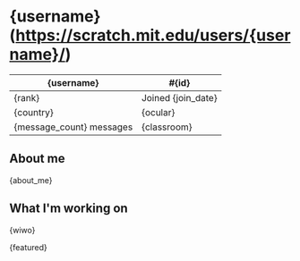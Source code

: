 # {username} (https://scratch.mit.edu/users/{username}/)

| {username}               | #{id}              |
|--------------------------|--------------------|
| {rank}                   | Joined {join_date} |
| {country}                | {ocular}           |
| {message_count} messages | {classroom}        |

## About me

{about_me}

## What I'm working on

{wiwo}

{featured}
